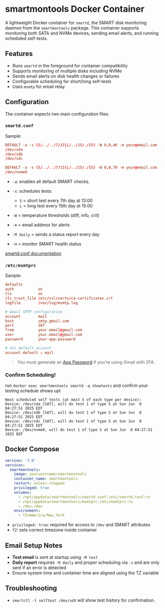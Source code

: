 # smartmontools Docker Container

A lightweight Docker container for `smartd`, the SMART disk monitoring daemon from the `smartmontools` package. This container supports monitoring both SATA and NVMe devices, sending email alerts, and running scheduled self-tests.

## Features

* Runs `smartd` in the foreground for container compatibility
* Supports monitoring of multiple disks including NVMe
* Sends email alerts on disk health changes or failures
* Configurable scheduling for short/long self-tests
* Uses `msmtp` for email relay

## Configuration

The container expects two main configuration files:

### `smartd.conf`

Sample:

```conf
DEFAULT -a -s (S/../../7/13|L/../15/./15) -W 0,0,46 -m your@email.com -M daily -H
/dev/sda
/dev/sdb
/dev/sdc

DEFAULT -a -s (S/../../7/13|L/../15/./15) -W 0,0,70 -m your@email.com -M daily -H
/dev/nvme0
```

* `-a`: enables all default SMART checks.
* `-s`: schedules tests:

  * `S` = short test every 7th day at 13:00
  * `L` = long test every 15th day at 15:00
* `-W` = temperature thresholds (diff, info, crit)
* `-m` = email address for alerts
* `-M daily` = sends a status report every day
* `-H` = monitor SMART health status

[smartd.conf documentation](https://linux.die.net/man/5/smartd.conf)

### `/etc/msmtprc`

Sample:

```conf
defaults
auth           on
tls            on
tls_trust_file /etc/ssl/certs/ca-certificates.crt
logfile        /var/log/msmtp.log

# Gmail SMTP configuration
account        mail
host           smtp.gmail.com
port           587
from           your.email@gmail.com
user           your.email@gmail.com
password       your-app-password

# Set default account
account default : mail
```

> You must generate an [App Password](https://support.google.com/accounts/answer/185833?hl=en) if you're using Gmail with 2FA.


### Confirm Scheduling!

run `docker exec smartmontools smartd -q showtests` and confirm your testing schedule shows upt

```
Next scheduled self tests (at most 5 of each type per device):
Device: /dev/sda [SAT], will do test 1 of type S at Sun Jun  8 04:27:51 2025 EDT
Device: /dev/sdb [SAT], will do test 1 of type S at Sun Jun  8 04:27:51 2025 EDT
Device: /dev/sdc [SAT], will do test 1 of type S at Sun Jun  8 04:27:51 2025 EDT
Device: /dev/nvme0, will do test 1 of type S at Sun Jun  8 04:27:51 2025 EDT
```

## Docker Compose

```yaml
version: '3.8'
services:
  smartmontools:
    image: yourusername/smartmontools
    container_name: smartmontools
    restart: unless-stopped
    privileged: true
    volumes:
      - /opt/appdata/smartmontools/smartd.conf:/etc/smartd.conf:ro
      - /opt/appdata/smartmontools/msmtprc:/etc/msmtprc:ro
      - /dev:/dev
    environment:
      - TZ=America/New_York
```

* `privileged: true`: required for access to `/dev` and SMART attributes
* `TZ`: sets correct timezone inside container

## Email Setup Notes

* **Test email** is sent at startup using `-M test`
* **Daily report** requires `-M daily` and proper scheduling via `-s` and are only sent if an error is detected
* Ensure system time and container time are aligned using the TZ variable

## Troubleshooting

* `smartctl -l selftest /dev/sdX` will show test history for confirmation.
